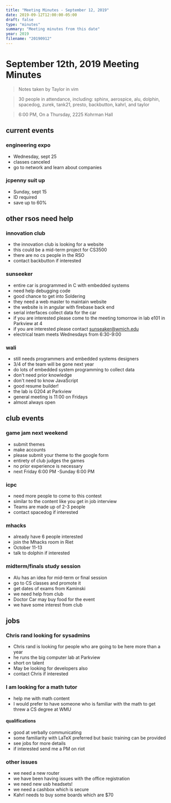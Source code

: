 ```yaml
---
title: "Meeting Minutes - September 12, 2019"
date: 2019-09-12T12:00:00-05:00
draft: false
type: "minutes"
summary: "Meeting minutes from this date"
year: 2019
filename: "20190912"
---
```


# September 12th, 2019 Meeting Minutes
> Notes taken by Taylor in vim

> 30 people in attendance, including: sphinx, aerospice, alu, dolphin, spacedog, zurek, tank21, presto, backbutton, kahrl, and taylor

> 6:00 PM, On a Thursday, 2225 Kohrman Hall

## current events

### engineering expo
* Wednesday, sept 25
* classes canceled
* go to network and learn about companies

### jcpenny suit up
* Sunday, sept 15
* ID required
* save up to 60%

## other rsos need help

### innovation club

* the innovation club is looking for a website
* this could be a mid-term project for CS3500
* there are no cs people in the RSO
* contact backbutton   if interested

### sunseeker
* entire car is programmed in C with embedded  systems
* need help debugging code
* good chance to get into Soldering 
* they need a web master to maintain website
* the website is in angular with firebase back end
* serial interfaces collect data for the car
* if you are interested please come to the meeting tomorrow in lab e101 in Parkview at 4
* if you are interested please contact sunseaker@wmich.edu
* electrical team meets Wednesdays from 6:30-9:00 

### wali 
* still needs programmers and embedded systems designers
* 3/4 of the team will be gone next year
* do lots of embedded  system programming to collect data
* don't need prior knowledge
* don't need to know JavaScript
* good resume builder!
* the lab is G204 at Parkview
* general meeting is 11:00 on Fridays
* almost always open

## club events

### game jam next weekend
* submit themes
* make accounts
* please submit your theme to the google form
* entirety of club judges the games 
* no prior experience is necessary 
* next Friday 6:00 PM -Sunday  6:00 PM

### icpc
* need more people to come to this contest
* similar to the content like you get in job interview
* Teams are made up of 2-3 people
* contact spacedog if interested

### mhacks
* already have 6 people interested
* join the Mhacks room in Riet 
* October 11-13
* talk to dolphin if interested 

### midterm/finals study session
* Alu has an idea for mid-term or final session
* go to CS classes and promote it
* get dates of exams from Kaminski 
* we need help from club
* Doctor Car may buy food for the event
* we have some interest from club

## jobs

### Chris rand looking for sysadmins
* Chris rand is looking for people who are going to be here more than a year
* he runs the big computer lab at Parkview
* short on talent
* May be looking for developers also
* contact Chris if interested 

### I am looking for a math tutor 
* help me with math content
* I would prefer to have someone who is familiar with the math to get threw a CS degree at WMU

#### qualifications
*  good at verbally communicating
*  some familiarity with LaTeX preferred but basic training can be provided
* see jobs for more details
* if interested send me a PM on riot

### other issues 
* we need a new router 
* we have been having issues with the office registration 
* we need new usb headsets!
* we need a cashbox  which is secure
* Kahrl needs to buy some boards which are $70

